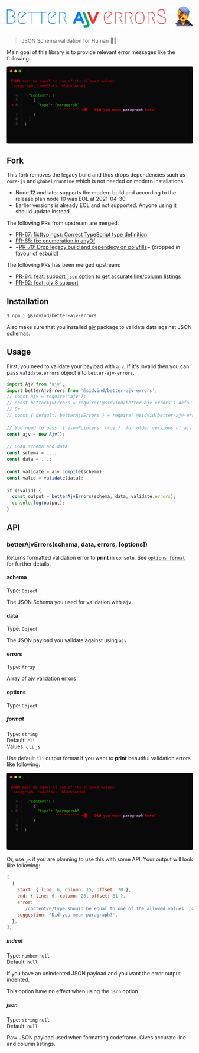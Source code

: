 <h1 align="center">
  <img width="570" src="media/logo.png" alt="better-ajv-errors">
  <br>
</h1>

> JSON Schema validation for Human 👨‍🎤

Main goal of this library is to provide relevant error messages like the following:

<p align="center">
  <img src="media/screenshot.svg">
</p>

## Fork

This fork removes the legacy build and thus drops dependencies such as `core-js`
and `@babel/runtime` which is not needed on modern installations.

- Node 12 and later supports the modern build and according to the release plan
  node 10 was EOL at 2021-04-30.
- Earlier versions is already EOL and not supported. Anyone using it should
  update instead.

The following PRs from upstream are merged:

- [PR-67: fix(typings): Correct TypeScript type definition](https://github.com/atlassian/better-ajv-errors/pull/67)
- [PR-85: fix: enumeration in anyOf](https://github.com/atlassian/better-ajv-errors/pull/85)
- ~[PR-70: Drop legacy build and dependecy on polyfills](https://github.com/atlassian/better-ajv-errors/pull/70)~ (dropped in favour of esbuild)

The following PRs has been merged upstream:

- [PR-84: feat: support `json` option to get accurate line/column listings](https://github.com/atlassian/better-ajv-errors/pull/84)
- [PR-92: feat: ajv 8 support](https://github.com/atlassian/better-ajv-errors/pull/92)

## Installation

```bash
$ npm i @sidvind/better-ajv-errors
```

Also make sure that you installed [ajv](https://www.npmjs.com/package/ajv) package to validate data against JSON schemas.

## Usage

First, you need to validate your payload with `ajv`. If it's invalid then you can pass `validate.errors` object into `better-ajv-errors`.

```js
import Ajv from 'ajv';
import betterAjvErrors from '@sidvind/better-ajv-errors';
// const Ajv = require('ajv');
// const betterAjvErrors = require('@sidvind/better-ajv-errors').default;
// Or
// const { default: betterAjvErrors } = require('@sidvid/better-ajv-errors');

// You need to pass `{ jsonPointers: true }` for older versions of ajv
const ajv = new Ajv();

// Load schema and data
const schema = ...;
const data = ...;

const validate = ajv.compile(schema);
const valid = validate(data);

if (!valid) {
  const output = betterAjvErrors(schema, data, validate.errors);
  console.log(output);
}
```

## API

### betterAjvErrors(schema, data, errors, [options])

Returns formatted validation error to **print** in `console`. See [`options.format`](#format) for further details.

#### schema

Type: `Object`

The JSON Schema you used for validation with `ajv`

#### data

Type: `Object`

The JSON payload you validate against using `ajv`

#### errors

Type: `Array`

Array of [ajv validation errors](https://github.com/epoberezkin/ajv#validation-errors)

#### options

Type: `Object`

##### format

Type: `string`  
Default: `cli`  
Values: `cli` `js`

Use default `cli` output format if you want to **print** beautiful validation errors like following:

<img width="620" src="media/screenshot.svg">

Or, use `js` if you are planning to use this with some API. Your output will look like following:

```javascript
[
  {
    start: { line: 6, column: 15, offset: 70 },
    end: { line: 6, column: 26, offset: 81 },
    error:
      '/content/0/type should be equal to one of the allowed values: panel, paragraph, ...',
    suggestion: 'Did you mean paragraph?',
  },
];
```

##### indent

Type: `number` `null`  
Default: `null`

If you have an unindented JSON payload and you want the error output indented.

This option have no effect when using the `json` option.

##### json

Type: `string` `null`  
Default: `null`

Raw JSON payload used when formatting codeframe.
Gives accurate line and column listings.

